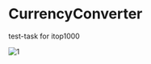 # CurrencyConverter

test-task for itop1000


![1](https://user-images.githubusercontent.com/92852665/198892826-300a15c2-ac89-4be1-9c66-0a7c3ca2bd8f.png)

